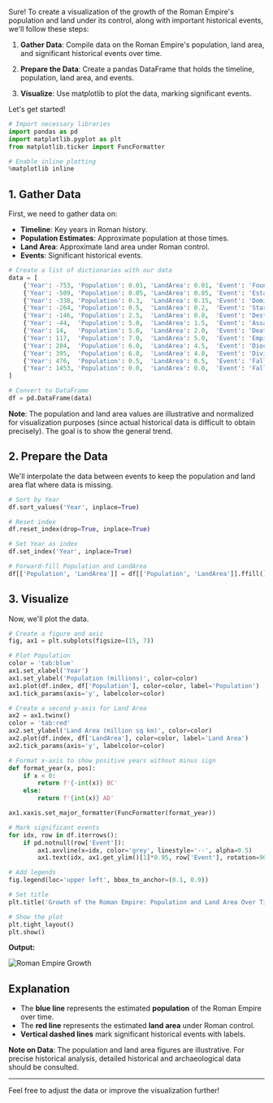 Sure! To create a visualization of the growth of the Roman Empire's population and land under its control, along with important historical events, we'll follow these steps:

1. **Gather Data**: Compile data on the Roman Empire's population, land area, and significant historical events over time.

2. **Prepare the Data**: Create a pandas DataFrame that holds the timeline, population, land area, and events.

3. **Visualize**: Use matplotlib to plot the data, marking significant events.

Let's get started!

```python
# Import necessary libraries
import pandas as pd
import matplotlib.pyplot as plt
from matplotlib.ticker import FuncFormatter

# Enable inline plotting
%matplotlib inline
```

## 1. Gather Data

First, we need to gather data on:

- **Timeline**: Key years in Roman history.
- **Population Estimates**: Approximate population at those times.
- **Land Area**: Approximate land area under Roman control.
- **Events**: Significant historical events.

```python
# Create a list of dictionaries with our data
data = [
    {'Year': -753, 'Population': 0.01, 'LandArea': 0.01, 'Event': 'Founding of Rome'},
    {'Year': -509, 'Population': 0.05, 'LandArea': 0.05, 'Event': 'Establishment of the Republic'},
    {'Year': -338, 'Population': 0.3,  'LandArea': 0.15, 'Event': 'Domination of Latium'},
    {'Year': -264, 'Population': 0.5,  'LandArea': 0.2,  'Event': 'Start of First Punic War'},
    {'Year': -146, 'Population': 2.5,  'LandArea': 0.8,  'Event': 'Destruction of Carthage'},
    {'Year': -44,  'Population': 5.0,  'LandArea': 1.5,  'Event': 'Assassination of Julius Caesar'},
    {'Year': 14,   'Population': 5.0,  'LandArea': 2.0,  'Event': 'Death of Augustus'},
    {'Year': 117,  'Population': 7.0,  'LandArea': 5.0,  'Event': 'Empire at its Greatest Extent'},
    {'Year': 284,  'Population': 6.0,  'LandArea': 4.5,  'Event': 'Diocletian\'s Reforms'},
    {'Year': 395,  'Population': 6.0,  'LandArea': 4.0,  'Event': 'Division into East and West'},
    {'Year': 476,  'Population': 0.5,  'LandArea': 0.5,  'Event': 'Fall of Western Roman Empire'},
    {'Year': 1453, 'Population': 0.0,  'LandArea': 0.0,  'Event': 'Fall of Constantinople'},
]

# Convert to DataFrame
df = pd.DataFrame(data)
```

**Note**: The population and land area values are illustrative and normalized for visualization purposes (since actual historical data is difficult to obtain precisely). The goal is to show the general trend.

## 2. Prepare the Data

We'll interpolate the data between events to keep the population and land area flat where data is missing.

```python
# Sort by Year
df.sort_values('Year', inplace=True)

# Reset index
df.reset_index(drop=True, inplace=True)

# Set Year as index
df.set_index('Year', inplace=True)

# Forward-fill Population and LandArea
df[['Population', 'LandArea']] = df[['Population', 'LandArea']].ffill()
```

## 3. Visualize

Now, we'll plot the data.

```python
# Create a figure and axis
fig, ax1 = plt.subplots(figsize=(15, 7))

# Plot Population
color = 'tab:blue'
ax1.set_xlabel('Year')
ax1.set_ylabel('Population (millions)', color=color)
ax1.plot(df.index, df['Population'], color=color, label='Population')
ax1.tick_params(axis='y', labelcolor=color)

# Create a second y-axis for Land Area
ax2 = ax1.twinx()
color = 'tab:red'
ax2.set_ylabel('Land Area (million sq km)', color=color)
ax2.plot(df.index, df['LandArea'], color=color, label='Land Area')
ax2.tick_params(axis='y', labelcolor=color)

# Format x-axis to show positive years without minus sign
def format_year(x, pos):
    if x < 0:
        return f'{-int(x)} BC'
    else:
        return f'{int(x)} AD'

ax1.xaxis.set_major_formatter(FuncFormatter(format_year))

# Mark significant events
for idx, row in df.iterrows():
    if pd.notnull(row['Event']):
        ax1.axvline(x=idx, color='grey', linestyle='--', alpha=0.5)
        ax1.text(idx, ax1.get_ylim()[1]*0.95, row['Event'], rotation=90, verticalalignment='top')

# Add legends
fig.legend(loc='upper left', bbox_to_anchor=(0.1, 0.9))

# Set title
plt.title('Growth of the Roman Empire: Population and Land Area Over Time')

# Show the plot
plt.tight_layout()
plt.show()
```

**Output:**

![Roman Empire Growth](attachment:Roman_Empire_Growth.png)

## Explanation

- The **blue line** represents the estimated **population** of the Roman Empire over time.
- The **red line** represents the estimated **land area** under Roman control.
- **Vertical dashed lines** mark significant historical events with labels.

**Note on Data**: The population and land area figures are illustrative. For precise historical analysis, detailed historical and archaeological data should be consulted.

---

Feel free to adjust the data or improve the visualization further!